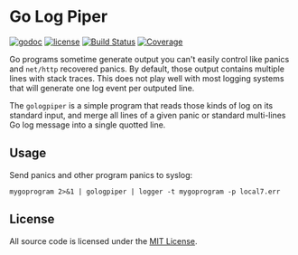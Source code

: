 # Go Log Piper

[![godoc](http://img.shields.io/badge/godoc-reference-blue.svg?style=flat)](https://godoc.org/github.com/rs/gologpiper) [![license](http://img.shields.io/badge/license-MIT-red.svg?style=flat)](https://raw.githubusercontent.com/rs/gologpiper/master/LICENSE) [![Build Status](https://travis-ci.org/rs/gologpiper.svg?branch=master)](https://travis-ci.org/rs/gologpiper) [![Coverage](http://gocover.io/_badge/github.com/rs/gologpiper)](http://gocover.io/github.com/rs/gologpiper)

Go programs sometime generate output you can't easily control like panics and `net/http` recovered panics. By default, those output contains multiple lines with stack traces. This does not play well with most logging systems that will generate one log event per outputed line.

The `gologpiper` is a simple program that reads those kinds of log on its standard input, and merge all lines of a given panic or standard multi-lines Go log message into a single quotted line.

## Usage

Send panics and other program panics to syslog:

    mygoprogram 2>&1 | gologpiper | logger -t mygoprogram -p local7.err

## License

All source code is licensed under the [MIT License](https://raw.github.com/rs/gologpiper/master/LICENSE).